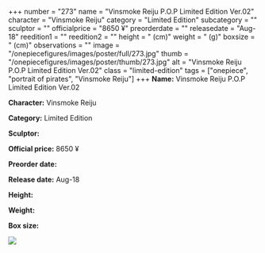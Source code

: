 +++
number = "273"
name = "Vinsmoke Reiju P.O.P Limited Edition Ver.02"
character = "Vinsmoke Reiju"
category = "Limited Edition"
subcategory = ""
sculptor = ""
officialprice = "8650 ¥"
preorderdate = ""
releasedate = "Aug-18"
reedition1 = ""
reedition2 = ""
height = " (cm)"
weight = " (g)"
boxsize = " (cm)"
observations = ""
image = "/onepiecefigures/images/poster/full/273.jpg"
thumb = "/onepiecefigures/images/poster/thumb/273.jpg"
alt = "Vinsmoke Reiju P.O.P Limited Edition Ver.02"
class = "limited-edition"
tags = ["onepiece", "portrait of pirates",  "Vinsmoke Reiju"]
+++
**Name:** Vinsmoke Reiju P.O.P Limited Edition Ver.02

**Character:** Vinsmoke Reiju

**Category:** Limited Edition 

**Sculptor:** 

**Official price:** 8650 ¥

**Preorder date:** 

**Release date:** Aug-18

**Height:** 

**Weight:** 

**Box size:** 

<img src="/onepiecefigures/images/poster/thumb/273.jpg">